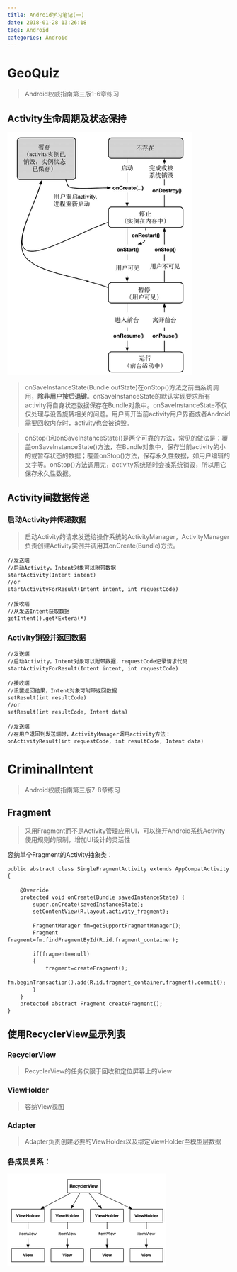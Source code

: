 ```yaml
---
title: Android学习笔记(一)
date: 2018-01-28 13:26:18
tags: Android
categories: Android
---
```

# GeoQuiz     
> Android权威指南第三版1-6章练习              

## Activity生命周期及状态保持                 
![](https://github.com/xiong-ang/Android-Practice/blob/master/GeoQuiz/Activity%E7%94%9F%E5%91%BD%E5%91%A8%E6%9C%9F.PNG?raw=true)                   
                    
> onSaveInstanceState(Bundle outState)在onStop()方法之前由系统调用，**除非用户按后退键**。onSaveInstanceState的默认实现要求所有activity将自身状态数据保存在Bundle对象中。onSaveInstanceState不仅仅处理与设备旋转相关的问题。用户离开当前activity用户界面或者Android需要回收内存时，activity也会被销毁。         

> onStop()和onSaveInstanceState()是两个可靠的方法，常见的做法是：覆盖onSaveInstanceState()方法，在Bundle对象中，保存当前activity的小的或暂存状态的数据；覆盖onStop()方法，保存永久性数据，如用户编辑的文字等。onStop()方法调用完，activity系统随时会被系统销毁，所以用它保存永久性数据。          
  
## Activity间数据传递               
### 启动Activity并传递数据             
> 启动Activity的请求发送给操作系统的ActivityManager，ActivityManager负责创建Activity实例并调用其onCreate(Bundle)方法。     

```
//发送端
//启动Activity，Intent对象可以附带数据        
startActivity(Intent intent)
//or
startActivityForResult(Intent intent, int requestCode)

//接收端
//从发送Intent获取数据
getIntent().get*Extera(*)                   
```              

### Activity销毁并返回数据           
```
//发送端
//启动Activity，Intent对象可以附带数据，requestCode记录请求代码
startActivityForResult(Intent intent, int requestCode)

//接收端
//设置返回结果，Intent对象可附带返回数据
setResult(int resultCode)
//or
setResult(int resultCode, Intent data)

//发送端
//在用户退回到发送端时，ActivityManager调用activity方法：
onActivityResult(int requestCode, int resultCode, Intent data)
```          


# CriminalIntent        
> Android权威指南第三版7-8章练习             

## Fragment                 
> 采用Fragment而不是Activity管理应用UI，可以绕开Android系统Activity使用规则的限制，增加UI设计的灵活性             

容纳单个Fragment的Activity抽象类：                 
```
public abstract class SingleFragmentActivity extends AppCompatActivity {

    @Override
    protected void onCreate(Bundle savedInstanceState) {
        super.onCreate(savedInstanceState);
        setContentView(R.layout.activity_fragment);

        FragmentManager fm=getSupportFragmentManager();
        Fragment fragment=fm.findFragmentById(R.id.fragment_container);

        if(fragment==null)
        {
            fragment=createFragment();
            fm.beginTransaction().add(R.id.fragment_container,fragment).commit();
        }
    }
    protected abstract Fragment createFragment();
}
```               

## 使用RecyclerView显示列表               
### RecyclerView        
> RecyclerView的任务仅限于回收和定位屏幕上的View          

### ViewHolder       
> 容纳View视图               

### Adapter                 
> Adapter负责创建必要的ViewHolder以及绑定ViewHolder至模型层数据             

### 各成员关系：
![](https://github.com/xiong-ang/Android-Practice/blob/master/CriminalIntent/RecyclerView.PNG)